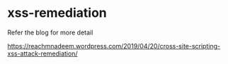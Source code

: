 # xss-remediation

Refer the blog for more detail

https://reachmnadeem.wordpress.com/2019/04/20/cross-site-scripting-xss-attack-remediation/
